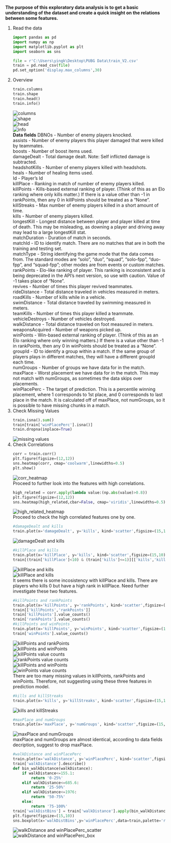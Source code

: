 **The purpose of this exploratory data analysis is to get a basic understanding of the dataset and create a quick insight on the relations between some features.**
1. Read the data
    ```Python
    import pandas as pd
    import numpy as np
    import matplotlib.pyplot as plt
    import seaborn as sns
    
    file = r'C:\Users\yingk\Desktop\PUBG Data\train_V2.csv'
    train = pd.read_csv(file)
    pd.set_option('display.max_columns',30)
    ```
2. Overview
    ```Python
    train.columns
    train.shape
    train.head()
    train.info()
    ```
    ![columns](https://github.com/Yinstinctive/PUBG_Finish_Placement_Prediction/blob/master/EDA_Images/columns.PNG)<br>
    ![shape](https://github.com/Yinstinctive/PUBG_Finish_Placement_Prediction/blob/master/EDA_Images/shape.PNG)<br>
    ![head](https://github.com/Yinstinctive/PUBG_Finish_Placement_Prediction/blob/master/EDA_Images/head.PNG)<br>
    ![info](https://github.com/Yinstinctive/PUBG_Finish_Placement_Prediction/blob/master/EDA_Images/info.PNG)<br>
    **Data fields**
    DBNOs - Number of enemy players knocked.<br>
    assists - Number of enemy players this player damaged that were killed by teammates.<br>
    boosts - Number of boost items used.<br>
    damageDealt - Total damage dealt. Note: Self inflicted damage is subtracted.<br>
    headshotKills - Number of enemy players killed with headshots.<br>
    heals - Number of healing items used.<br>
    Id - Player’s Id<br>
    killPlace - Ranking in match of number of enemy players killed.<br>
    killPoints - Kills-based external ranking of player. (Think of this as an Elo ranking where only kills matter.) If there is a value other than -1 in rankPoints, then any 0 in killPoints should be treated as a “None”.<br>
    killStreaks - Max number of enemy players killed in a short amount of time.<br>
    kills - Number of enemy players killed.<br>
    longestKill - Longest distance between player and player killed at time of death. This may be misleading, as downing a player and driving away may lead to a large longestKill stat.<br>
    matchDuration - Duration of match in seconds.<br>
    matchId - ID to identify match. There are no matches that are in both the training and testing set.<br>
    matchType - String identifying the game mode that the data comes from. The standard modes are “solo”, “duo”, “squad”, “solo-fpp”, “duo-fpp”, and “squad-fpp”; other modes are from events or custom matches.<br>
    rankPoints - Elo-like ranking of player. This ranking is inconsistent and is being deprecated in the API’s next version, so use with caution. Value of -1 takes place of “None”.<br>
    revives - Number of times this player revived teammates.<br>
    rideDistance - Total distance traveled in vehicles measured in meters.<br>
    roadKills - Number of kills while in a vehicle.<br>
    swimDistance - Total distance traveled by swimming measured in meters.<br>
    teamKills - Number of times this player killed a teammate.<br>
    vehicleDestroys - Number of vehicles destroyed.<br>
    walkDistance - Total distance traveled on foot measured in meters.<br>
    weaponsAcquired - Number of weapons picked up.<br>
    winPoints - Win-based external ranking of player. (Think of this as an Elo ranking where only winning matters.) If there is a value other than -1 in rankPoints, then any 0 in winPoints should be treated as a “None”.<br>
    groupId - ID to identify a group within a match. If the same group of players plays in different matches, they will have a different groupId each time.<br>
    numGroups - Number of groups we have data for in the match.<br>
    maxPlace - Worst placement we have data for in the match. This may not match with numGroups, as sometimes the data skips over placements.<br>
    winPlacePerc - The target of prediction. This is a percentile winning placement, where 1 corresponds to 1st place, and 0 corresponds to last place in the match. It is calculated off of maxPlace, not numGroups, so it is possible to have missing chunks in a match.<br>
3. Check Missing Values
    ```Python
    train.isna().sum()
    train[train['winPlacePerc'].isna()]
    train.dropna(inplace=True)
    ```
    ![missing values](https://github.com/Yinstinctive/PUBG_Finish_Placement_Prediction/blob/master/EDA_Images/missing%20value.PNG)<br>
4. Check Correlations
    ```Python
    corr = train.corr()
    plt.figure(figsize=(12,12))
    sns.heatmap(corr, cmap='coolwarm',linewidths=0.5)
    plt.show()
    ```
    ![corr_heatmap](https://github.com/Yinstinctive/PUBG_Finish_Placement_Prediction/blob/master/EDA_Images/corr_heatmap.png)<br>
    Proceed to further look into the features with high correlations.<br>
    ```Python
    high_related = corr.apply(lambda value:(np.abs(value)>0.8))
    plt.figure(figsize=(12,12))
    sns.heatmap(high_related,cbar=False, cmap='viridis',linewidths=0.5)
    ```
    ![high_related_heatmap](https://github.com/Yinstinctive/PUBG_Finish_Placement_Prediction/blob/master/EDA_Images/high_related_heatmap.png)<br>
    Proceed to check the high correlated features one by one.<br>
    ```Python
    #damageDealt and kills
    train.plot(x='damageDealt', y='kills', kind='scatter',figsize=(15,10))
    ```
    ![damageDealt and kills](https://github.com/Yinstinctive/PUBG_Finish_Placement_Prediction/blob/master/EDA_Images/damage%26kills_scatter.png)<br>
    ```Python
    #killPlace and kills
    train.plot(x='killPlace', y='kills', kind='scatter',figsize=(15,10))
    train[(train['killPlace']<10) & (train['kills']<=1)][['kills','killPlace']]
    ```
    ![killPlace and kills](https://github.com/Yinstinctive/PUBG_Finish_Placement_Prediction/blob/master/EDA_Images/killPlace%20and%20kills.png)<br>
    ![killPlace and kills](https://github.com/Yinstinctive/PUBG_Finish_Placement_Prediction/blob/master/EDA_Images/killPlace%20and%20kills2.png)<br>
    It seems there is some incosistency with killPlace and kills. There are players who kills 0 but have a high rank in killPlace. Need further investigate these two features.<br>
    ```Python
    #killPoints and rankPoints
    train.plot(x='killPoints', y='rankPoints', kind='scatter',figsize=(15,10))
    train[['killPoints','rankPoints']]
    train['killPoints'].value_counts()
    train['rankPoints'].value_counts()
    #killPoints and winPoints
    train.plot(x='killPoints', y='winPoints', kind='scatter',figsize=(15,10))
    train['winPoints'].value_counts()
    ```
    ![killPoints and rankPoints](https://github.com/Yinstinctive/PUBG_Finish_Placement_Prediction/blob/master/EDA_Images/killPoints%20and%20rankPoints.png)<br>
    ![killPoints and winPoints](https://github.com/Yinstinctive/PUBG_Finish_Placement_Prediction/blob/master/EDA_Images/killPoints%20and%20winPoints.png)<br>
    ![killPoints value counts](https://github.com/Yinstinctive/PUBG_Finish_Placement_Prediction/blob/master/EDA_Images/killPoints_value_counts.PNG)<br>
    ![rankPoints value counts](https://github.com/Yinstinctive/PUBG_Finish_Placement_Prediction/blob/master/EDA_Images/rankPoints_value_counts.PNG)<br>
    ![killPoints and winPoints](https://github.com/Yinstinctive/PUBG_Finish_Placement_Prediction/blob/master/EDA_Images/killPoints%20and%20winPoints.png)<br>
    ![winPoints value counts](https://github.com/Yinstinctive/PUBG_Finish_Placement_Prediction/blob/master/EDA_Images/winPoints_value_counts.PNG)<br>
    There are too many missing values in killPoints, rankPoints and winPoints. Therefore, not suggesting using these three features in prediction model.<br>
    ```Python
    #kills and killStreaks
    train.plot(x='kills', y='killStreaks', kind='scatter',figsize=(15,10))
    ```
    ![kills and killStreaks](https://github.com/Yinstinctive/PUBG_Finish_Placement_Prediction/blob/master/EDA_Images/kills%20and%20killStreaks.png)<br>
    ```Python
    #maxPlace and numGroups
    train.plot(x='maxPlace', y='numGroups', kind='scatter',figsize=(15,10))
    ```
    ![maxPlace and numGroups](https://github.com/Yinstinctive/PUBG_Finish_Placement_Prediction/blob/master/EDA_Images/maxPlace%20and%20numGroups.png)<br>
    maxPlace and numGroups are almost identical, according to data fields decription, suggest to drop maxPlace.<br>
    ```Python
    #walkDistance and winPlacePerc
    train.plot(x='walkDistance', y='winPlacePerc', kind='scatter',figsize=(15,10))
    train['walkDistance'].describe()
    def bin_walkDistance(walkDistance):
        if walkDistance<=155.1:
            return '0-25%'
        elif walkDistance<=685.6:
            return '25-50%'
        elif walkDistance<=1976:
            return '50-75%'
        else:
            return '75-100%'
    train['walkDistBins'] = train['walkDistance'].apply(bin_walkDistance)
    plt.figure(figsize=(15,10))
    sns.boxplot(x='walkDistBins',y='winPlacePerc',data=train,palette='rainbow',order=['0-25%','25-50%','50-75%','75-100%'])
    ```
    ![walkDistance and winPlacePerc_scatter](https://github.com/Yinstinctive/PUBG_Finish_Placement_Prediction/blob/master/EDA_Images/walkDistance%20and%20winPlacePerc_scatter.png)<br>
    ![walkDistance and winPlacePerc_box](https://github.com/Yinstinctive/PUBG_Finish_Placement_Prediction/blob/master/EDA_Images/walkDistance%20and%20winPlacePerc_box.png)<br>
    
